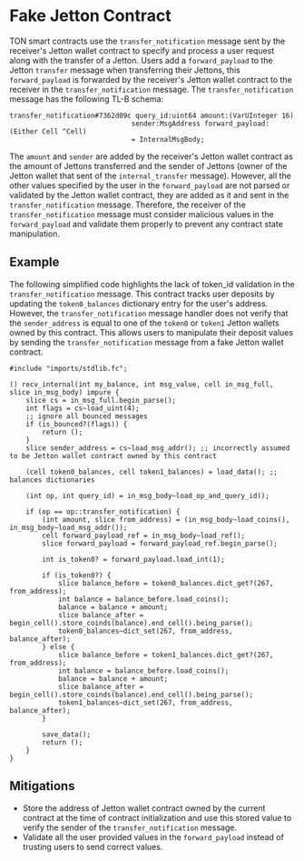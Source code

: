 # Fake Jetton Contract

TON smart contracts use the `transfer_notification` message sent by the receiver's Jetton wallet contract to specify and process a user request along with the transfer of a Jetton. Users add a `forward_payload` to the Jetton `transfer` message when transferring their Jettons, this `forward_payload` is forwarded by the receiver's Jetton wallet contract to the receiver in the `transfer_notification` message. The `transfer_notification` message has the following TL-B schema:

```
transfer_notification#7362d09c query_id:uint64 amount:(VarUInteger 16) 
                              sender:MsgAddress forward_payload:(Either Cell ^Cell)
                              = InternalMsgBody;
```

The `amount` and `sender` are added by the receiver's Jetton wallet contract as the amount of Jettons transferred and the sender of Jettons (owner of the Jetton wallet that sent of the `internal_transfer` message). However, all the other values specified by the user in the `forward_payload` are not parsed or validated by the Jetton wallet contract, they are added as it and sent in the `transfer_notification` message. Therefore, the receiver of the `transfer_notification` message must consider malicious values in the `forward_payload` and validate them properly to prevent any contract state manipulation.

## Example

The following simplified code highlights the lack of token_id validation in the `transfer_notification` message. This contract tracks user deposits by updating the `token0_balances` dictionary entry for the user's address. However, the `transfer_notification` message handler does not verify that the `sender_address` is equal to one of the `token0` or `token1` Jetton wallets owned by this contract. This allows users to manipulate their deposit values by sending the `transfer_notification` message from a fake Jetton wallet contract.

```FunC
#include "imports/stdlib.fc";

() recv_internal(int my_balance, int msg_value, cell in_msg_full, slice in_msg_body) impure {
    slice cs = in_msg_full.begin_parse();
    int flags = cs~load_uint(4);
    ;; ignore all bounced messages
    if (is_bounced?(flags)) {
        return ();
    }
    slice sender_address = cs~load_msg_addr(); ;; incorrectly assumed to be Jetton wallet contract owned by this contract

    (cell token0_balances, cell token1_balances) = load_data(); ;; balances dictionaries
    
    (int op, int query_id) = in_msg_body~load_op_and_query_id();

    if (op == op::transfer_notification) {
        (int amount, slice from_address) = (in_msg_body~load_coins(), in_msg_body~load_msg_addr());
        cell forward_payload_ref = in_msg_body~load_ref();
        slice forward_payload = forward_payload_ref.begin_parse();
        
        int is_token0? = forward_payload.load_int(1);

        if (is_token0?) {
            slice balance_before = token0_balances.dict_get?(267, from_address);
            int balance = balance_before.load_coins();
            balance = balance + amount;
            slice balance_after = begin_cell().store_coinds(balance).end_cell().being_parse();
            token0_balances~dict_set(267, from_address, balance_after);
        } else {
            slice balance_before = token1_balances.dict_get?(267, from_address);
            int balance = balance_before.load_coins();
            balance = balance + amount;
            slice balance_after = begin_cell().store_coinds(balance).end_cell().being_parse();
            token1_balances~dict_set(267, from_address, balance_after);
        }

        save_data();
        return ();
    }
}
```

## Mitigations

- Store the address of Jetton wallet contract owned by the current contract at the time of contract initialization and use this stored value to verify the sender of the `transfer_notification` message.
- Validate all the user provided values in the `forward_payload` instead of trusting users to send correct values.
